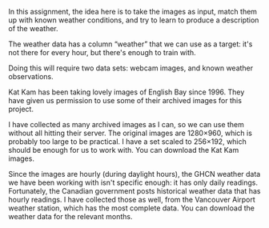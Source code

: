 In this assignment, the idea here is to take the images as input, match them up with known weather conditions, and try to learn to 
produce a description of the weather.

The weather data has a column “weather” that we can use as a target: it's not there for every hour, but there's enough to train with.

Doing this will require two data sets: webcam images, and known weather observations.

Kat Kam has been taking lovely images of English Bay since 1996. They have given us permission to use some of their archived images 
for this project.

I have collected as many archived images as I can, so we can use them without all hitting their server. The original images are 
1280×960, which is probably too large to be practical. I have a set scaled to 256×192, which should be enough for us to work with. 
You can download the Kat Kam images.

Since the images are hourly (during daylight hours), the GHCN weather data we have been working with isn't specific enough: it has 
only daily readings. Fortunately, the Canadian government posts historical weather data that has hourly readings. I have collected 
those as well, from the Vancouver Airport weather station, which has the most complete data. You can download the weather data for 
the relevant months.
